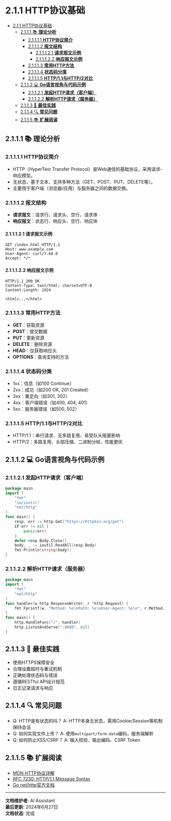 # 2.1.1 HTTP协议基础

<!-- TOC START -->
- [2.1.1 HTTP协议基础](#211-http协议基础)
  - [2.1.1.1 📚 **理论分析**](#2111--理论分析)
    - [2.1.1.1.1 **HTTP协议简介**](#21111-http协议简介)
    - [2.1.1.1.2 **报文结构**](#21112-报文结构)
      - [2.1.1.1.2.1 **请求报文示例**](#211121-请求报文示例)
      - [2.1.1.1.2.2 **响应报文示例**](#211122-响应报文示例)
    - [2.1.1.1.3 **常用HTTP方法**](#21113-常用http方法)
    - [2.1.1.1.4 **状态码分类**](#21114-状态码分类)
    - [2.1.1.1.5 **HTTP/1.1与HTTP/2对比**](#21115-http11与http2对比)
  - [2.1.1.2 💻 **Go语言视角与代码示例**](#2112--go语言视角与代码示例)
    - [2.1.1.2.1 **发起HTTP请求（客户端）**](#21121-发起http请求客户端)
    - [2.1.1.2.2 **解析HTTP请求（服务器）**](#21122-解析http请求服务器)
  - [2.1.1.3 🎯 **最佳实践**](#2113--最佳实践)
  - [2.1.1.4 🔍 **常见问题**](#2114--常见问题)
  - [2.1.1.5 📚 **扩展阅读**](#2115--扩展阅读)
<!-- TOC END -->

## 2.1.1.1 📚 **理论分析**

### 2.1.1.1.1 **HTTP协议简介**

- HTTP（HyperText Transfer Protocol）是Web通信的基础协议，采用请求-响应模型。
- 无状态、基于文本、支持多种方法（GET、POST、PUT、DELETE等）。
- 主要用于客户端（浏览器/应用）与服务器之间的数据交换。

### 2.1.1.1.2 **报文结构**

- **请求报文**：请求行、请求头、空行、请求体
- **响应报文**：状态行、响应头、空行、响应体

#### 2.1.1.1.2.1 **请求报文示例**

```text
GET /index.html HTTP/1.1
Host: www.example.com
User-Agent: curl/7.68.0
Accept: */*

```

#### 2.1.1.1.2.2 **响应报文示例**

```text
HTTP/1.1 200 OK
Content-Type: text/html; charset=UTF-8
Content-Length: 1024

<html>...</html>

```

### 2.1.1.1.3 **常用HTTP方法**

- **GET**：获取资源
- **POST**：提交数据
- **PUT**：更新资源
- **DELETE**：删除资源
- **HEAD**：仅获取响应头
- **OPTIONS**：查询支持的方法

### 2.1.1.1.4 **状态码分类**

- 1xx：信息（如100 Continue）
- 2xx：成功（如200 OK, 201 Created）
- 3xx：重定向（如301, 302）
- 4xx：客户端错误（如400, 404, 401）
- 5xx：服务器错误（如500, 502）

### 2.1.1.1.5 **HTTP/1.1与HTTP/2对比**

- HTTP/1.1：串行请求、无多路复用、易受队头阻塞影响
- HTTP/2：多路复用、头部压缩、二进制分帧、性能更优

## 2.1.1.2 💻 **Go语言视角与代码示例**

### 2.1.1.2.1 **发起HTTP请求（客户端）**

```go
package main
import (
    "fmt"
    "io/ioutil"
    "net/http"
)
func main() {
    resp, err := http.Get("https://httpbin.org/get")
    if err != nil {
        panic(err)
    }
    defer resp.Body.Close()
    body, _ := ioutil.ReadAll(resp.Body)
    fmt.Println(string(body))
}

```

### 2.1.1.2.2 **解析HTTP请求（服务器）**

```go
package main
import (
    "fmt"
    "net/http"
)
func handler(w http.ResponseWriter, r *http.Request) {
    fmt.Fprintf(w, "Method: %s\nPath: %s\nUser-Agent: %s\n", r.Method, r.URL.Path, r.UserAgent())
}
func main() {
    http.HandleFunc("/", handler)
    http.ListenAndServe(":8080", nil)
}

```

## 2.1.1.3 🎯 **最佳实践**

- 使用HTTPS保障安全
- 合理设置超时与重试机制
- 正确处理状态码与错误
- 遵循RESTful API设计规范
- 日志记录请求与响应

## 2.1.1.4 🔍 **常见问题**

- Q: HTTP是有状态的吗？
  A: HTTP本身无状态，需用Cookie/Session等机制保持会话
- Q: 如何实现文件上传？
  A: 使用`multipart/form-data`编码，服务端解析
- Q: 如何防止XSS/CSRF？
  A: 输入校验、输出编码、CSRF Token

## 2.1.1.5 📚 **扩展阅读**

- [MDN HTTP协议详解](https://developer.mozilla.org/zh-CN/docs/Web/HTTP)
- [RFC 7230: HTTP/1.1 Message Syntax](https://tools.ietf.org/html/rfc7230)
- [Go net/http官方文档](https://golang.org/pkg/net/http/)

---

**文档维护者**: AI Assistant  
**最后更新**: 2024年6月27日  
**文档状态**: 完成
